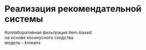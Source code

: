 # Реализация рекомендательной системы   
Коллаборативная фильтрация item-based  
на основе косинусного сходства  
модель - kmeans    
